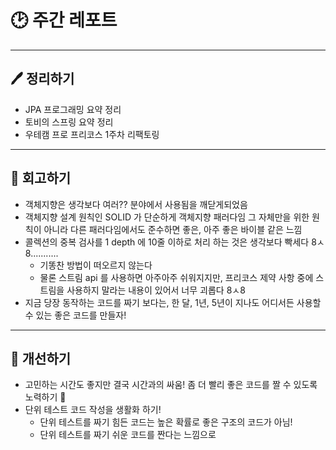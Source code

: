 # 🕑 주간 레포트

---

## 🖊 정리하기

- JPA 프로그래밍 요약 정리
- 토비의 스프링 요약 정리
- 우테캠 프로 프리코스 1주차 리팩토링

---

## 💭 회고하기

- 객체지향은 생각보다 여러?? 분야에서 사용됨을 깨닫게되었음
- 객체지향 설계 원칙인 SOLID 가 단순하게 객체지향 패러다임 그 자체만을 위한 원칙이 아니라 다른 패러다임에서도 준수하면 좋은, 아주 좋은 바이블 같은 느낌
- 콜렉션의 중복 검사를 1 depth 에 10줄 이하로 처리 하는 것은 생각보다 빡세다 8ㅅ8...........
    - 기똥찬 방법이 떠오르지 않는다
    - 물론 스트림 api 를 사용하면 아주아주 쉬워지지만, 프리코스 제약 사항 중에 스트림을 사용하지 말라는 내용이 있어서 너무 괴롭다 8ㅅ8
- 지금 당장 동작하는 코드를 짜기 보다는, 한 달, 1년, 5년이 지나도 어디서든 사용할 수 있는 좋은 코드를 만들자!

---

## 🥊 개선하기

- 고민하는 시간도 좋지만 결국 시간과의 싸움! 좀 더 빨리 좋은 코드를 짤 수 있도록 노력하기 🤨
- 단위 테스트 코드 작성을 생활화 하기!
    - 단위 테스트를 짜기 힘든 코드는 높은 확률로 좋은 구조의 코드가 아님!
    - 단위 테스트를 짜기 쉬운 코드를 짠다는 느낌으로